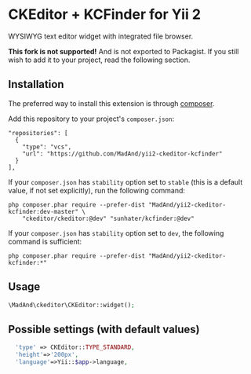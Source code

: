 CKEditor + KCFinder for Yii 2
=====

WYSIWYG text editor widget with integrated file browser.

**This fork is not supported!** And is not exported to Packagist. If you still wish to add it
to your project, read the following section.

Installation
------------

The preferred way to install this extension is through [composer](http://getcomposer.org/download/).

Add this repository to your project's `composer.json`:
```
"repositories": [
  {
    "type": "vcs",
    "url": "https://github.com/MadAnd/yii2-ckeditor-kcfinder"
  }
],
```

If your `composer.json` has `stability` option set to `stable` (this is a
default value, if not set explicitly), run the following command:

```
php composer.phar require --prefer-dist "MadAnd/yii2-ckeditor-kcfinder:dev-master" \
    "ckeditor/ckeditor:@dev" "sunhater/kcfinder:@dev"
```

If your `composer.json` has `stability` option set to `dev`, the following command is sufficient:

```
php composer.phar require --prefer-dist "MadAnd/yii2-ckeditor-kcfinder:*"
```

Usage
-----

```php
\MadAnd\ckeditor\CKEditor::widget();
```

Possible settings (with default values)
---------------------------------------

```php
  'type' => CKEditor::TYPE_STANDARD,
  'height'=>'200px',
  'language'=>Yii::$app->language,
```
